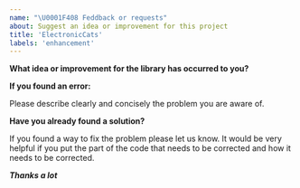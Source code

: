 ```yaml
---
name: "\U0001F408 Feddback or requests"
about: Suggest an idea or improvement for this project
title: 'ElectronicCats'
labels: 'enhancement'
---
```


**What idea or improvement for the library has occurred to you?**

**If you found an error:** 

Please describe clearly and concisely the problem you are aware of.


**Have you already found a solution?**

If you found a way to fix the problem please let us know.
It would be very helpful if you put the part of the code that needs to be corrected and how it needs to be corrected.

***Thanks a lot***